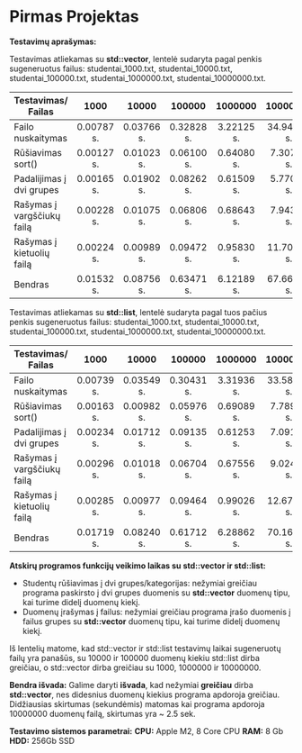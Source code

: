 # Pirmas Projektas
**Testavimų aprašymas:**

Testavimas atliekamas su **std::vector**, lentelė sudaryta pagal penkis sugeneruotus failus: studentai_1000.txt, studentai_10000.txt, studentai_100000.txt, studentai_1000000.txt, studentai_10000000.txt.

| Testavimas/ Failas         |      1000     |     10000    |    100000    |    1000000   |  10000000  |
|----------------------------|:-------------:|:------------:|:------------:|:------------:|:----------:|
| Failo nuskaitymas          | 0.00787 s. | 0.03766 s. |  0.32828 s. |  3.22125 s.  |  34.94401 s. |
| Rūšiavimas sort()          | 0.00127 s. | 0.01023 s. |  0.06100 s. |  0.64080 s.  |  7.30717 s. |
| Padalijimas į dvi grupes   | 0.00165 s. | 0.01902 s. | 0.08262 s. |  0.61509 s. | 5.77035 s. |
| Rašymas į vargščiukų failą | 0.00228 s. | 0.01075 s. | 0.06806 s. |  0.68643 s. | 7.94382 s. |
| Rašymas į kietuolių failą  | 0.00224 s. |  0.00989 s. |  0.09472 s.  |  0.95830 s. | 11.70412 s. |
| Bendras                    |  0.01532 s. |  0.08756 s. |  0.63471 s.  |  6.12189 s.  | 67.66949 s. |

Testavimas atliekamas su **std::list**, lentelė sudaryta pagal tuos pačius penkis sugeneruotus failus: studentai_1000.txt, studentai_10000.txt, studentai_100000.txt, studentai_1000000.txt, studentai_10000000.txt.

| Testavimas/ Failas         |      1000     |     10000    |    100000    |    1000000   |  10000000  |
|----------------------------|:-------------:|:------------:|:------------:|:------------:|:----------:|
| Failo nuskaitymas          | 0.00739 s. | 0.03549 s. |  0.30431 s. |  3.31936 s.  |  33.58994 s. |
| Rūšiavimas sort()          | 0.00163 s. | 0.00982 s. |  0.05976 s. |  0.69089 s.  |  7.78976 s. |
| Padalijimas į dvi grupes   | 0.00234 s. | 0.01712 s. | 0.09135 s. |  0.61253 s. | 7.09117 s. |
| Rašymas į vargščiukų failą | 0.00296 s. | 0.01018 s. | 0.06704 s. |  0.67556 s. | 9.02433 s. |
| Rašymas į kietuolių failą  | 0.00285 s. |  0.00977 s. |  0.09464 s.  |  0.99026 s. | 12.67260 s. |
| Bendras                    |  0.01719 s. |  0.08240 s. |  0.61712 s.  |  6.28862 s.  | 70.16782 s. |

**Atskirų programos funkcijų veikimo laikas su std::vector ir std::list:**
- Studentų rūšiavimas į dvi grupes/kategorijas: nežymiai greičiau programa paskirsto į dvi grupes duomenis su **std::vector** duomenų tipu,  kai turime didelį duomenų kiekį.
- Duomenų įrašymas į failus: nežymiai greičiau programa įrašo duomenis į failus grupes su **std::vector** duomenų tipu, kai turime didelį duomenų kiekį.

Iš lentelių matome, kad std::vector ir std::list testavimų laikai sugeneruotų failų yra panašūs, su 10000 ir 100000 duomenų kiekiu std::list dirba greičiau, o std::vector dirba greičiau su 1000, 1000000 ir 10000000. 

**Bendra išvada:**
Galime daryti **išvada**, kad nežymiai **greičiau** dirba **std::vector**, nes didesnius duomenų kiekius programa apdoroja greičiau. Didžiausias skirtumas (sekundėmis) matomas kai programa apdoroja 10000000 duomenų failą, skirtumas yra ~ 2.5 sek. 

**Testavimo sistemos parametrai:**
**CPU:** Apple M2, 8 Core CPU
**RAM:** 8 Gb
**HDD:** 256Gb SSD




